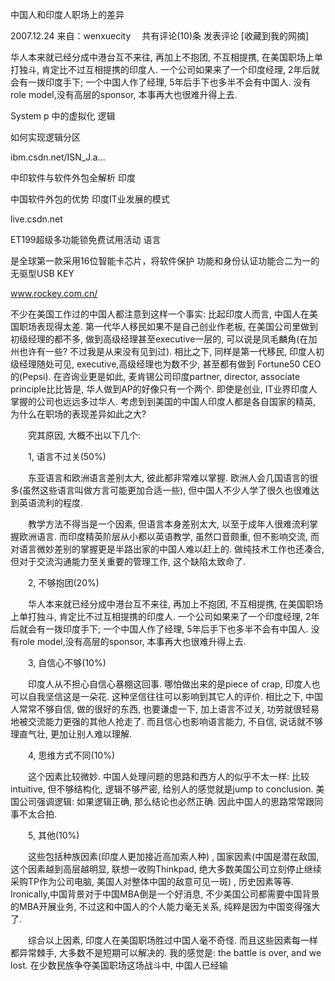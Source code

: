 中国人和印度人职场上的差异

2007.12.24  来自：wenxuecity　     共有评论(10)条 发表评论   [收藏到我的网摘]

华人本来就已经分成中港台互不来往, 再加上不抱团, 不互相提携, 在美国职场上单打独斗, 肯定比不过互相提携的印度人. 一个公司如果来了一个印度经理, 2年后就会有一拨印度手下; 一个中国人作了经理, 5年后手下也多半不会有中国人. 没有role model,没有高层的sponsor, 本事再大也很难升得上去.

System p 中的虚拟化 逻辑

如何实现逻辑分区 

ibm.csdn.net/ISN_J.a...

中印软件与软件外包全解析 印度

中国软件外包的优势 印度IT业发展的模式

live.csdn.net

ET199超级多功能锁免费试用活动 语言

是全球第一款采用16位智能卡芯片，将软件保护 功能和身份认证功能合二为一的无驱型USB KEY

www.rockey.com.cn/

不少在美国工作过的中国人都注意到这样一个事实: 比起印度人而言, 中国人在美国职场表现得太差. 第一代华人移民如果不是自己创业作老板, 在美国公司里做到初级经理的都不多, 做到高级经理甚至executive一层的, 可以说是凤毛麟角(在加州也许有一些? 不过我是从来没有见到过). 相比之下, 同样是第一代移民, 印度人初级经理随处可见, executive,高级经理也为数不少, 甚至都有做到 Fortune50 CEO的(Pepsi). 在咨询业更是如此, 麦肯锡公司印度partner, director, associate principle比比皆是, 华人做到AP的好像只有一个两个. 即使是创业, IT业界印度人掌握的公司也远远多过华人. 考虑到到美国的中国人印度人都是各自国家的精英, 为什么在职场的表现差异如此之大? 



　　究其原因, 大概不出以下几个: 



　　1, 语言不过关(50%) 



　　东亚语言和欧洲语言差别太大, 彼此都非常难以掌握. 欧洲人会几国语言的很多(虽然这些语言叫做方言可能更加合适一些), 但中国人不少人学了很久也很难达到英语流利的程度. 



　　教学方法不得当是一个因素, 但语言本身差别太大, 以至于成年人很难流利掌握欧洲语言. 而印度精英阶层从小都以英语教学, 虽然口音颇重, 但不影响交流, 而对语言微妙差别的掌握更是半路出家的中国人难以赶上的. 做纯技术工作也还凑合, 但对于交流沟通能力至关重要的管理工作, 这个缺陷太致命了. 



　　2, 不够抱团(20%) 



　　华人本来就已经分成中港台互不来往, 再加上不抱团, 不互相提携, 在美国职场上单打独斗, 肯定比不过互相提携的印度人. 一个公司如果来了一个印度经理, 2年后就会有一拨印度手下; 一个中国人作了经理, 5年后手下也多半不会有中国人. 没有role model,没有高层的sponsor, 本事再大也很难升得上去. 



　　3, 自信心不够(10%) 



　　印度人从不担心自信心暴棚这回事. 哪怕做出来的是piece of crap, 印度人也可以自我坚信这是一朵花. 这种坚信往往可以影响到其它人的评价. 相比之下, 中国人常常不够自信, 做的很好的东西, 也要谦虚一下, 加上语言不过关, 功劳就很轻易地被交流能力更强的其他人抢走了. 而且信心也影响语言能力, 不自信, 说话就不够理直气壮, 更加让别人难以理解. 



　　4, 思维方式不同(10%) 



　　这个因素比较微妙. 中国人处理问题的思路和西方人的似乎不太一样: 比较intuitive, 但不够结构化, 逻辑不够严密, 给别人的感觉就是jump to conclusion. 美国公司强调逻辑: 如果逻辑正确, 那么结论也必然正确. 因此中国人的思路常常跟同事不太合拍. 



　　5, 其他(10%) 



　　这些包括种族因素(印度人更加接近高加索人种) , 国家因素(中国是潜在敌国, 这个因素越到高层越明显, 联想一收购Thinkpad, 绝大多数美国公司立刻停止继续采购TP作为公司电脑, 美国人对整体中国的敌意可见一斑) , 历史因素等等. Ironically,中国背景对于中国MBA倒是一个好消息, 不少美国公司都需要中国背景的MBA开展业务, 不过这和中国人的个人能力毫无关系, 纯粹是因为中国变得强大了. 



　　综合以上因素, 印度人在美国职场胜过中国人毫不奇怪. 而且这些因素每一样都异常棘手, 大多数不是短期可以解决的. 我的感觉是: the battle is over, and we lost. 在少数民族争夺美国职场这场战斗中, 中国人已经输



